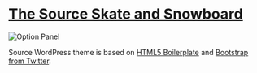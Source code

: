 # [The Source Skate and Snowboard](http://www.sourceboards.com/)

![Option Panel](http://skin.sourceboards.com/skin/frontend/sourceboards/default/images/logo.png)

Source WordPress theme is based on [HTML5 Boilerplate](http://html5boilerplate.com/) and [Bootstrap from Twitter](http://twitter.github.com/bootstrap/).